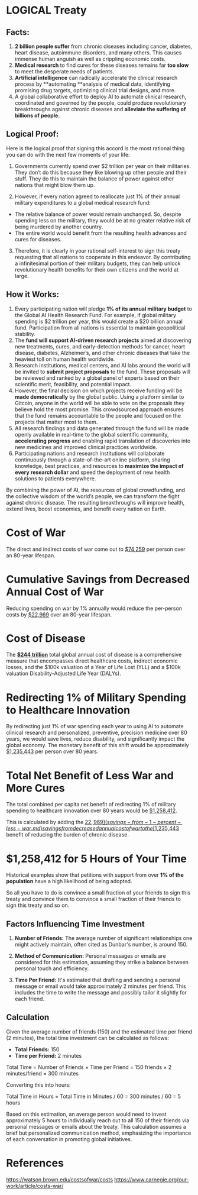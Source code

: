 # LOGICAL Treaty

## Facts:

1. **2 billion people suffer** from chronic diseases including cancer, diabetes, heart disease, autoimmune disorders, and many others. This causes immense human anguish as well as crippling economic costs.
2. **Medical research** to find cures for these diseases remains far **too slow** to meet the desperate needs of patients.
3. **Artificial intelligence** can radically accelerate the clinical research process by **automating **analysis of medical data, identifying promising drug targets, optimizing clinical trial designs, and more.
4. A global collaborative effort to deploy AI to automate clinical research, coordinated and governed by the people, could produce revolutionary breakthroughs against chronic diseases and **alleviate the suffering of billions of people.**

## Logical Proof:

Here is the logical proof that signing this accord is the most rational thing you can do with the next few moments of your life:

1. Governments currently spend over $2 trillion per year on their militaries. They don’t do this because they like blowing up other people and their stuff. They do this to maintain the balance of power against other nations that might blow them up.

2. However, if every nation agreed to reallocate just 1% of their annual military expenditures to a global medical research fund:

  * The relative balance of power would remain unchanged. So, despite spending less on the military, they would be at no greater relative risk of being murdered by another country.
  * The entire world would benefit from the resulting health advances and cures for diseases.

3. Therefore, it is clearly in your rational self-interest to sign this treaty requesting that all nations to cooperate in this endeavor. By contributing a infinitesimal portion of their military budgets, they can help unlock revolutionary health benefits for their own citizens and the world at large.

## How it Works:

1. Every participating nation will pledge **1% of its annual military budget** to the Global AI Health Research Fund. For example, if global military spending is $2 trillion per year, this would create a $20 billion annual fund. Participation from all nations is essential to maintain geopolitical stability.
2. The **fund will support AI-driven research projects** aimed at discovering new treatments, cures, and early-detection methods for cancer, heart disease, diabetes, Alzheimer’s, and other chronic diseases that take the heaviest toll on human health worldwide.
3. Research institutions, medical centers, and AI labs around the world will be invited to **submit project proposals** to the fund. These proposals will be reviewed and ranked by a global panel of experts based on their scientific merit, feasibility, and potential impact.
4. However, the final decision on which projects receive funding will be **made democratically** by the global public. Using a platform similar to Gitcoin, anyone in the world will be able to vote on the proposals they believe hold the most promise. This crowdsourced approach ensures that the fund remains accountable to the people and focused on the projects that matter most to them.
5. All research findings and data generated through the fund will be made openly available in real-time to the global scientific community, **accelerating progress** and enabling rapid translation of discoveries into new medicines and improved clinical practices worldwide.
6. Participating nations and research institutions will collaborate continuously through a state-of-the-art online platform, sharing knowledge, best practices, and resources to **maximize the impact of every research dollar** and speed the deployment of new health solutions to patients everywhere.

By combining the power of AI, the resources of global crowdfunding, and the collective wisdom of the world’s people, we can transform the fight against chronic disease. The resulting breakthroughs will improve health, extend lives, boost economies, and benefit every nation on Earth.

# Cost of War

The direct and indirect costs of war come out to [$74,259](cost-of-war.md) per person over an 80-year lifespan.

# Cumulative Savings from Decreased Annual Cost of War

Reducing spending on war by 1% annually would reduce the per-person costs by [$22,969](savings-from-1-percent-less-war.md) over an 80-year lifespan.

# Cost of Disease

The [**$244 trillion**](cost-of-disease.md) total global annual cost of disease is a comprehensive measure that encompasses direct healthcare costs, indirect economic losses, and the $100k valuation of a Year of Life Lost (YLL) and a $100k valuation Disability-Adjusted Life Year (DALYs).

# Redirecting 1% of Military Spending to Healthcare Innovation

 By redirecting just 1% of war spending each year to using AI to automate clinical research and personalized, preventive, precision medicine over 80 years, we would save lives, reduce disability, and significantly impact the global economy.  The monetary benefit of this shift would be approximately [$1,235,443](value-of-automating-research.md) per person over 80 years.

# Total Net Benefit of Less War and More Cures

The total combined per capita net benefit of redirecting 1% of military spending to healthcare innovation over 80 years would be [$1,258,412](value-of-automating-research.md). 

This is calculated by adding the [$22,969](savings-from-1-percent-less-war.md) savings from decreased annual cost of war to the [$1,235,443](value-of-automating-research.md) benefit of reducing the burden of chronic disease.

# $1,258,412 for 5 Hours of Your Time

Historical examples show that petitions with support from over **1% of the population** have a high likelihood of being adopted. 

So all you have to do is convince a small fraction of your friends to sign this treaty and convince them to convince a small fraction of their friends to sign this treaty and so on.

## Factors Influencing Time Investment

1. **Number of Friends:** The average number of significant relationships one might actively maintain, often cited as Dunbar's number, is around 150.

2. **Method of Communication:** Personal messages or emails are considered for this estimation, assuming they strike a balance between personal touch and efficiency.

3. **Time Per Friend:** It's estimated that drafting and sending a personal message or email would take approximately 2 minutes per friend. This includes the time to write the message and possibly tailor it slightly for each friend.

## Calculation

Given the average number of friends (150) and the estimated time per friend (2 minutes), the total time investment can be calculated as follows:

- **Total Friends:** 150
- **Time per Friend:** 2 minutes

Total Time = Number of Friends × Time per Friend
= 150 friends × 2 minutes/friend
= 300 minutes

Converting this into hours:

Total Time in Hours = Total Time in Minutes / 60
= 300 minutes / 60
= 5 hours

Based on this estimation, an average person would need to invest approximately 5 hours to individually reach out to all 150 of their friends via personal messages or emails about the treaty. This calculation assumes a brief but personalized communication method, emphasizing the importance of each conversation in promoting global initiatives.

# References

https://watson.brown.edu/costsofwar/costs
https://www.carnegie.org/our-work/article/costs-war/
